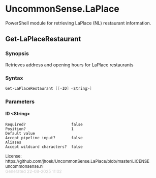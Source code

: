 # UncommonSense.LaPlace

PowerShell module for retrieving LaPlace (NL) restaurant information.

<a name="Get-LaPlaceRestaurant"></a>
## Get-LaPlaceRestaurant
### Synopsis
Retrieves address and opening hours for LaPlace restaurants
### Syntax
```powershell
Get-LaPlaceRestaurant [[-ID] <string>]
```
### Parameters
#### ID &lt;String&gt;
    
    Required?                    false
    Position?                    1
    Default value                
    Accept pipeline input?       false
    Aliases                      
    Accept wildcard characters?  false
<div style='font-size:small'>License: https://github.com/jhoek/UncommonSense.LaPlace/blob/master/LICENSE</div>
<div style='font-size:small'>uncommonsense.nl</div>
<div style='font-size:small; color: #ccc'>Generated 22-08-2025 11:02</div>
